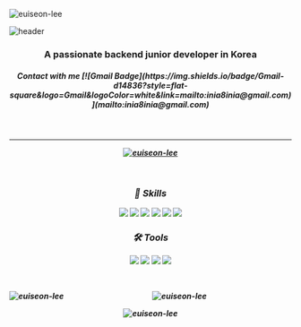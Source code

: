 <p align="left"> <img src="https://komarev.com/ghpvc/?username=euiseon-lee&label=Profile%20views&color=a754e3&style=flat" alt="euiseon-lee" /> </p>

![header](https://capsule-render.vercel.app/api?type=cylinder&color=timeAuto&height=150&section=header&text=Hi👋,%20I'm%20Euiseon%20Lee&fontSize=70)
  
  <h3 align=center>A passionate backend junior developer in Korea</h3>
  <h4></h4>
  <h5 align=center>Contact with me [![Gmail Badge](https://img.shields.io/badge/Gmail-d14836?style=flat-square&logo=Gmail&logoColor=white&link=mailto:inia8inia@gmail.com)](mailto:inia8inia@gmail.com)<h5>
  


</br>

* * *

<div align=center>

  <p> <a href="https://github.com/ryo-ma/github-profile-trophy"><img src="https://github-profile-trophy.vercel.app/?username=euiseon-lee" alt="euiseon-lee" /></a> </p>
  
  <br />
  
  <p> 
    <h3> 💪 Skills </h3>
    <img src="https://img.shields.io/badge/Java-007396?style=flat&logo=Java&logoColor=white" />
    <img src="https://img.shields.io/badge/Spring-6DB33F?style=flat&logo=Spring&logoColor=white" />
    <img src="https://img.shields.io/badge/JavaScript-F7DF1E?style=flat&logo=JavaScript&logoColor=white" />
    <img src="https://img.shields.io/badge/Linux-FCC624?style=flat&logo=Linux&logoColor=white" />
    <img src="https://img.shields.io/badge/HTML5-E34F26?style=flat&logo=HTML5&logoColor=white" />
    <img src="https://img.shields.io/badge/CSS3-1572B6?style=flat&logo=CSS3&logoColor=white" />
  </p>
  
  <p> 
    <h3> 🛠 Tools </h3>
    <img src="https://img.shields.io/badge/Eclipse IDE-2C2255?style=flat&logo=Eclipse IDE&logoColor=white" />
    <img src="https://img.shields.io/badge/VS Code-007ACC?style=flat&logo=Visual Studio Code&logoColor=white" />
    <img src="https://img.shields.io/badge/
IntelliJ IDEA-000000?style=flat&logo=
IntelliJ IDEA&logoColor=white" />
    <img src="https://img.shields.io/badge/GitHub-181717?style=flat&logo=GitHub&logoColor=white" />
  </p>

  <br />

  <p><img align="left" src="https://github-readme-stats.vercel.app/api/top-langs?username=euiseon-lee&theme=buefy&show_icons=true&locale=en&layout=demo" alt="euiseon-lee" /></p>

  <p>&nbsp;<img src="https://github-readme-stats.vercel.app/api?username=euiseon-lee&theme=buefy&show_icons=true&locale=en" alt="euiseon-lee" /></p>

  <p><img src="https://github-readme-streak-stats.herokuapp.com/?user=euiseon-lee&" alt="euiseon-lee" /></p>

</div>

